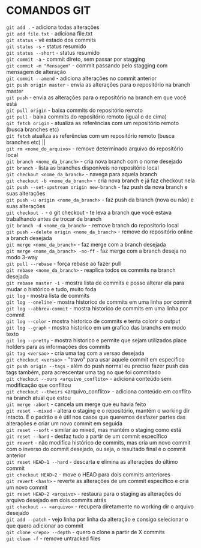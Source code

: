 # COMANDOS GIT

`git add .` - adiciona todas alterações<br>
`git add file.txt` - adiciona file.txt<br>
`git status` - vê estado dos commits<br>
`git status -s` - status resumido<br>
`git status --short` - status resumido<br>
`git commit -a` - commit direto, sem passar por stagging<br>
`git commit -m "Mensagem"` - commit passando pelo stagging com mensagem de alteração<br>
`git commit --amend` - adiciona alterações no commit anterior<br>
`git push origin master` - envia as alterações para o repositório na branch master<br>
`git push` - envia as alterações para o repositório na branch em que você está<br>
`git pull origin` - baixa commits do repositório remoto<br>
`git pull` - baixa commits do repositório remoto (igual o de cima)<br>
`git fetch origin` - atualiza as referências com um repositório remoto (busca branches etc)<br>
`git fetch` atualiza as referências com um repositório remoto (busca branches etc) ||<br>
`git rm <nome_do_arquivo>` - remove determinado arquivo do repositório local<br>
`git branch <nome_da_branch>` - cria nova branch com o nome desejado<br>
`git branch` - lista as branches disponíveis no repositório local<br>
`git checkout <nome_da_branch>` - navega para aquela branch<br>
`git checkout -b <nome_da_branch>` - cria nova branch e já faz checkout nela<br>
`git push --set-upstream origin new-branch` - faz push da nova branch e suas alterações<br>
`git push -u origin <nome_da_branch>` - faz push da branch (nova ou não) e suas alterações<br>
`git checkout -` - o git checkout - te leva a branch que você estava trabalhando antes de trocar de branch<br>
`git branch -d <nome_da_branch>` - remove branch do repositorio local<br>
`git push --delete origin <nome_da_branch>` - remove do repositório online a branch desejada<br>
`git merge <nome_da_branch>` - faz merge com a branch desejada<br>
`git merge <nome_da_branch> -no-ff` - faz merge com a branch deseja no modo 3-way<br>
`git pull --rebase` - força rebase ao fazer pull<br>
`git rebase <nome_da_branch>` - reaplica todos os commits na branch desejada<br>
`git rebase master -i` - mostra lista de commits e posso alterar ela para mudar o histórico e tudo, muito foda<br>
`git log` - mostra lista de commits<br>
`git log --oneline` - mostra historico de commits em uma linha por commit<br>
`git log --abbrev-commit` - mostra historico de commits em uma linha por commit<br>
`git log --color` - mostra historico de commits e tenta colorir o output<br>
`git log --graph` - mostra historico em um grafico das branchs em modo texto<br>
`git log --pretty` - mostra historico e permite que sejam utilizados place holders para as informações dos commits<br>
`git tag <versao>` - cria uma tag com a versao desejada<br>
`git checkout <versao>` - "travo" para usar aquele commit em específico<br>
`git push origin --tags` - além do push normal eu preciso fazer push das tags também, para acrescentar uma tag no que foi commitado<br>
`git checkout --ours <arquivo_conflito>` - adiciona conteúdo sem modificação que conflitou<br>
`git checkout --theirs` <arquivo_conflito> - adiciona conteúdo em conflito na branch atual que estou<br>
`git merge -abort` - cancela um merge que eu havia feito<br>
`git reset --mixed` - altera o staging e o repositório, mantém o working dir intacto. É o padrão e é útil nos casos que queremos desfazer partes das alterações e criar um novo commit em seguida<br>
`git reset --soft` - similar ao mixed, mas mantém o staging como está<br>
`git reset --hard` - desfaz tudo a partir de um commit específico<br>
`git revert` - não modifica histórico de commits, mas cria um novo commit com o inverso do commit desejado, ou seja, o resultado final é o commit anterior<br>
`git reset HEAD~1 --hard` - descarta e elimina as alterações do último commit<br>
`git checkout HEAD~2` - move o HEAD para dois commits anteriores<br>
`git revert <hash>` - reverte as alterações de um commit específico e cria um novo commit<br>
`git reset HEAD~2 <arquivo>` - restaura para o staging as alterações do arquivo desejado em dois commits atrás<br>
`git checkout -- <arquivo>` - recupera diretamente no working dir o arquivo desejado<br>
`git add --patch` - vejo linha por linha da alteração e consigo selecionar o que quero adicionar ao commit<br>
`git clone <repo> --depth` - quero o clone a partir de X commits<br>
`git clean -f` - remove untracked files
